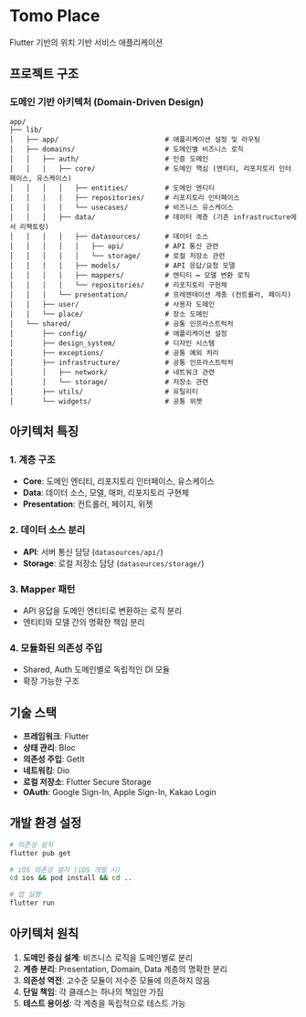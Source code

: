 # Tomo Place

Flutter 기반의 위치 기반 서비스 애플리케이션

## 프로젝트 구조

### 도메인 기반 아키텍처 (Domain-Driven Design)

```
app/
├── lib/
│   ├── app/                          # 애플리케이션 설정 및 라우팅
│   ├── domains/                      # 도메인별 비즈니스 로직
│   │   ├── auth/                     # 인증 도메인
│   │   │   ├── core/                 # 도메인 핵심 (엔티티, 리포지토리 인터페이스, 유스케이스)
│   │   │   │   ├── entities/         # 도메인 엔티티
│   │   │   │   ├── repositories/     # 리포지토리 인터페이스
│   │   │   │   └── usecases/         # 비즈니스 유스케이스
│   │   │   ├── data/                 # 데이터 계층 (기존 infrastructure에서 리팩토링)
│   │   │   │   ├── datasources/      # 데이터 소스
│   │   │   │   │   ├── api/          # API 통신 관련
│   │   │   │   │   └── storage/      # 로컬 저장소 관련
│   │   │   │   ├── models/           # API 응답/요청 모델
│   │   │   │   ├── mappers/          # 엔티티 ↔ 모델 변환 로직
│   │   │   │   └── repositories/     # 리포지토리 구현체
│   │   │   └── presentation/         # 프레젠테이션 계층 (컨트롤러, 페이지)
│   │   ├── user/                     # 사용자 도메인
│   │   └── place/                    # 장소 도메인
│   └── shared/                       # 공통 인프라스트럭처
│       ├── config/                   # 애플리케이션 설정
│       ├── design_system/            # 디자인 시스템
│       ├── exceptions/               # 공통 예외 처리
│       ├── infrastructure/           # 공통 인프라스트럭처
│       │   ├── network/              # 네트워크 관련
│       │   └── storage/              # 저장소 관련
│       ├── utils/                    # 유틸리티
│       └── widgets/                  # 공통 위젯
```

## 아키텍처 특징

### 1. 계층 구조
- **Core**: 도메인 엔티티, 리포지토리 인터페이스, 유스케이스
- **Data**: 데이터 소스, 모델, 매퍼, 리포지토리 구현체
- **Presentation**: 컨트롤러, 페이지, 위젯

### 2. 데이터 소스 분리
- **API**: 서버 통신 담당 (`datasources/api/`)
- **Storage**: 로컬 저장소 담당 (`datasources/storage/`)

### 3. Mapper 패턴
- API 응답을 도메인 엔티티로 변환하는 로직 분리
- 엔티티와 모델 간의 명확한 책임 분리

### 4. 모듈화된 의존성 주입
- Shared, Auth 도메인별로 독립적인 DI 모듈
- 확장 가능한 구조

## 기술 스택

- **프레임워크**: Flutter
- **상태 관리**: Bloc
- **의존성 주입**: GetIt
- **네트워킹**: Dio
- **로컬 저장소**: Flutter Secure Storage
- **OAuth**: Google Sign-In, Apple Sign-In, Kakao Login

## 개발 환경 설정

```bash
# 의존성 설치
flutter pub get

# iOS 의존성 설치 (iOS 개발 시)
cd ios && pod install && cd ..

# 앱 실행
flutter run
```

## 아키텍처 원칙

1. **도메인 중심 설계**: 비즈니스 로직을 도메인별로 분리
2. **계층 분리**: Presentation, Domain, Data 계층의 명확한 분리
3. **의존성 역전**: 고수준 모듈이 저수준 모듈에 의존하지 않음
4. **단일 책임**: 각 클래스는 하나의 책임만 가짐
5. **테스트 용이성**: 각 계층을 독립적으로 테스트 가능
